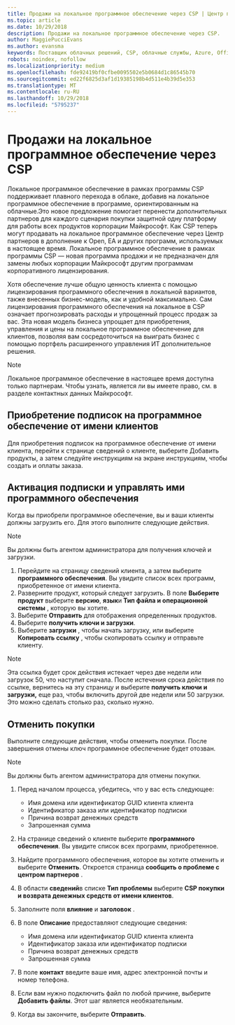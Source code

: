 ```yaml
---
title: Продажи на локальное программное обеспечение через CSP | Центр партнеров
ms.topic: article
ms.date: 10/29/2018
description: Продажи на локальное программное обеспечение через CSP.
author: MaggiePucciEvans
ms.author: evansma
keywords: Поставщик облачных решений, CSP, облачные службы, Azure, Office 365, Dynamics, партнер CSP, продажа в CSP, прямой партнер, прямой партнер CSP, непрямой торговый посредник CSP, прямой CSP, непрямой CSP, прямая модель, непрямая модель, непрямой торговый посредник, непрямой поставщик, поставщик, дистрибьютор, программа cloud solution provider
robots: noindex, nofollow
ms.localizationpriority: medium
ms.openlocfilehash: fde92419bf0cfbe0095502e5b0684d1c86545b70
ms.sourcegitcommit: ed22f6825d3af1d19385198b4d511e4b39d5e353
ms.translationtype: MT
ms.contentlocale: ru-RU
ms.lasthandoff: 10/29/2018
ms.locfileid: "5795237"
---
```

# <a name="sell-on-premise-software-through-csp"></a>Продажи на локальное программное обеспечение через CSP

Локальное программное обеспечение в рамках программы CSP поддерживает плавного перехода в облаке, добавив на локальное программное обеспечение в программе, ориентированным на облачные.Это новое предложение помогает перенести дополнительных партнеров для каждого сценария покупки защитной одну платформу для работы всех продуктов корпорации Майкрософт. Как CSP теперь могут продавать на локальное программное обеспечение через Центр партнеров в дополнение к Open, EA и других программ, используемых в настоящее время. Локальное программное обеспечение в рамках программы CSP — новая программа продажи и не предназначен для замены любых корпорации Майкрософт другим программам корпоративного лицензирования. 
 
Хотя обеспечение лучше общую ценность клиента с помощью лицензирования программного обеспечения в локальной вариантов, также внесенных бизнес-модель, как и удобной максимально. Сам лицензирования программного обеспечения на локальное в CSP означает прогнозировать расходы и упрощенный процесс продаж за вас. Эта новая модель бизнеса упрощает для приобретения, управления и цены на локальное программное обеспечение для клиентов, позволяя вам сосредоточиться на выиграть бизнес с помощью портфель расширенного управления ИТ дополнительное решения. 

>[!NOTE]
>Локальное программное обеспечение в настоящее время доступна только партнерам. Чтобы узнать, является ли вы имеете право, см. в разделе контактных данных Майкрософт. 


## <a name="buy-software-subscriptions-on-behalf-of-customers"></a>Приобретение подписок на программное обеспечение от имени клиентов

Для приобретения подписок на программное обеспечение от имени клиента, перейти к странице сведений о клиенте, выберите Добавить продукты, а затем следуйте инструкциям на экране инструкциям, чтобы создать и оплаты заказа.

## <a name="activate-and-manage-software-subscriptions"></a>Активация подписки и управлять ими программного обеспечения

Когда вы приобрели программное обеспечение, вы и ваши клиенты должны загрузить его. Для этого выполните следующие действия. 

>[!NOTE]
>Вы должны быть агентом администратора для получения ключей и загрузки. 

1. Перейдите на страницу сведений клиента, а затем выберите **программного обеспечения**. Вы увидите список всех программ, приобретенное от имени клиента. 
2.  Разверните продукт, который следует загрузить. В поле **Выберите продукт** выберите **версию**, **язык**и **Тип файла и операционной системы** , которую вы хотите. 
3.  Выберите **Отправить** для отображения определенных продуктов. 
4.  Выберите **получить ключи и загрузки**. 
5.  Выберите **загрузки** , чтобы начать загрузку, или выберите **Копировать ссылку** , чтобы скопировать ссылку и отправьте клиенту. 

>[!NOTE]
>Эта ссылка будет срок действия истекает через две недели или загрузок 50, что наступит сначала. После истечения срока действия по ссылке, вернитесь на эту страницу и выберите **получить ключи и загрузки,** еще раз, чтобы включить другой две недели или 50 загрузки. Это можно сделать столько раз, сколько нужно. 


## <a name="cancel-a-purchase"></a>Отменить покупки
Выполните следующие действия, чтобы отменить покупки. После завершения отмены ключ программное обеспечение будет отозван. 

>[!NOTE]
>Вы должны быть агентом администратора для отмены покупки. 

1.  Перед началом процесса, убедитесь, что у вас есть следующее: 
    -   Имя домена или идентификатор GUID клиента клиента
    -   Идентификатор заказа или идентификатор подписки
    -   Причина возврат денежных средств
    -   Запрошенная сумма

2.  На странице сведений о клиенте выберите **программного обеспечения**. Вы увидите список всех программ, приобретенное. 

3.  Найдите программного обеспечения, которое вы хотите отменить и выберите **Отменить**. Откроется страница **сообщить о проблеме с центром партнеров** . 

4.  В области **сведений**в списке **Тип проблемы** выберите **CSP покупки и возврата денежных средств от имени клиентов**.

5.  Заполните поля **влияние** и **заголовок** . 

6.  В поле **Описание** предоставляют следующие сведения: 
    -   Имя домена или идентификатор GUID клиента клиента
    -   Идентификатор заказа или идентификатор подписки
    -   Причина возврат денежных средств
    -   Запрошенная сумма

7.  В поле **контакт** введите ваше имя, адрес электронной почты и номер телефона. 

8.  Если вам нужно подключить файл по любой причине, выберите **Добавить файлы**. Этот шаг является необязательным. 

9.  Когда вы закончите, выберите **Отправить**.